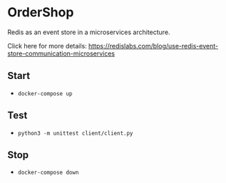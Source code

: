 # OrderShop
Redis as an event store in a microservices architecture.

Click here for more details: https://redislabs.com/blog/use-redis-event-store-communication-microservices

## Start
- `docker-compose up`

## Test
- `python3 -m unittest client/client.py`

## Stop
- `docker-compose down`
